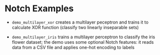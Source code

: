 Notch Examples
==============

 * `demo_multilayer_xor` creates a multilayer peceptron and trains
   it to calculate XOR function (classify two linearly inseparable sets)

 * `demo_multilayer_iris` trains a multilayer perceptron to classify
    the iris flower dataset; the demo uses some optional Notch features:
    it reads data from a CSV file and applies one-hot encoding to labels

